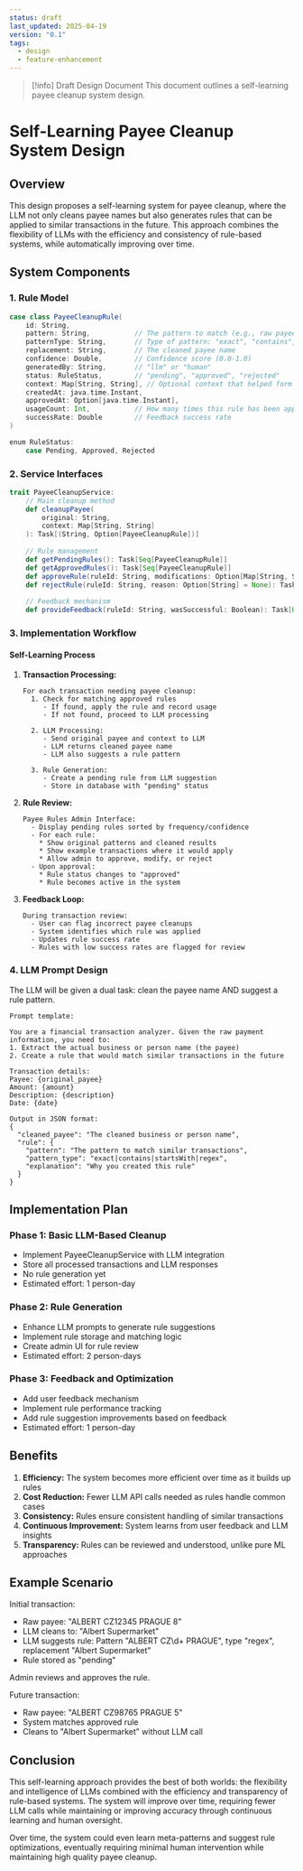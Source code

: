 ```yaml
---
status: draft
last_updated: 2025-04-19
version: "0.1"
tags:
  - design
  - feature-enhancement
---
```


> [!info] Draft Design Document
> This document outlines a self-learning payee cleanup system design.

# Self-Learning Payee Cleanup System Design

## Overview

This design proposes a self-learning system for payee cleanup, where the LLM not only cleans payee names but also generates rules that can be applied to similar transactions in the future. This approach combines the flexibility of LLMs with the efficiency and consistency of rule-based systems, while automatically improving over time.

## System Components

### 1. Rule Model

```scala
case class PayeeCleanupRule(
    id: String,
    pattern: String,           // The pattern to match (e.g., raw payee text)
    patternType: String,       // Type of pattern: "exact", "contains", "regex", etc.
    replacement: String,       // The cleaned payee name
    confidence: Double,        // Confidence score (0.0-1.0)
    generatedBy: String,       // "llm" or "human"
    status: RuleStatus,        // "pending", "approved", "rejected"
    context: Map[String, String], // Optional context that helped form the rule
    createdAt: java.time.Instant,
    approvedAt: Option[java.time.Instant],
    usageCount: Int,           // How many times this rule has been applied
    successRate: Double        // Feedback success rate
)

enum RuleStatus:
    case Pending, Approved, Rejected
```

### 2. Service Interfaces

```scala
trait PayeeCleanupService:
    // Main cleanup method
    def cleanupPayee(
        original: String, 
        context: Map[String, String]
    ): Task[(String, Option[PayeeCleanupRule])]
    
    // Rule management
    def getPendingRules(): Task[Seq[PayeeCleanupRule]]
    def getApprovedRules(): Task[Seq[PayeeCleanupRule]]
    def approveRule(ruleId: String, modifications: Option[Map[String, String]] = None): Task[PayeeCleanupRule]
    def rejectRule(ruleId: String, reason: Option[String] = None): Task[Unit]
    
    // Feedback mechanism
    def provideFeedback(ruleId: String, wasSuccessful: Boolean): Task[Unit]
```

### 3. Implementation Workflow

#### Self-Learning Process

1. **Transaction Processing:**
   ```
   For each transaction needing payee cleanup:
     1. Check for matching approved rules
        - If found, apply the rule and record usage
        - If not found, proceed to LLM processing
     
     2. LLM Processing:
        - Send original payee and context to LLM
        - LLM returns cleaned payee name
        - LLM also suggests a rule pattern
     
     3. Rule Generation:
        - Create a pending rule from LLM suggestion
        - Store in database with "pending" status
   ```

2. **Rule Review:**
   ```
   Payee Rules Admin Interface:
     - Display pending rules sorted by frequency/confidence
     - For each rule:
       * Show original patterns and cleaned results
       * Show example transactions where it would apply
       * Allow admin to approve, modify, or reject
     - Upon approval:
       * Rule status changes to "approved"
       * Rule becomes active in the system
   ```

3. **Feedback Loop:**
   ```
   During transaction review:
     - User can flag incorrect payee cleanups
     - System identifies which rule was applied
     - Updates rule success rate
     - Rules with low success rates are flagged for review
   ```

### 4. LLM Prompt Design

The LLM will be given a dual task: clean the payee name AND suggest a rule pattern.

```
Prompt template:

You are a financial transaction analyzer. Given the raw payment information, you need to:
1. Extract the actual business or person name (the payee)
2. Create a rule that would match similar transactions in the future

Transaction details:
Payee: {original_payee}
Amount: {amount}
Description: {description}
Date: {date}

Output in JSON format:
{
  "cleaned_payee": "The cleaned business or person name",
  "rule": {
    "pattern": "The pattern to match similar transactions",
    "pattern_type": "exact|contains|startsWith|regex",
    "explanation": "Why you created this rule"
  }
}
```

## Implementation Plan

### Phase 1: Basic LLM-Based Cleanup
- Implement PayeeCleanupService with LLM integration
- Store all processed transactions and LLM responses
- No rule generation yet
- Estimated effort: 1 person-day

### Phase 2: Rule Generation
- Enhance LLM prompts to generate rule suggestions
- Implement rule storage and matching logic
- Create admin UI for rule review
- Estimated effort: 2 person-days

### Phase 3: Feedback and Optimization
- Add user feedback mechanism
- Implement rule performance tracking
- Add rule suggestion improvements based on feedback
- Estimated effort: 1 person-day

## Benefits

1. **Efficiency:** The system becomes more efficient over time as it builds up rules
2. **Cost Reduction:** Fewer LLM API calls needed as rules handle common cases
3. **Consistency:** Rules ensure consistent handling of similar transactions
4. **Continuous Improvement:** System learns from user feedback and LLM insights
5. **Transparency:** Rules can be reviewed and understood, unlike pure ML approaches

## Example Scenario

Initial transaction:
- Raw payee: "ALBERT CZ12345 PRAGUE 8"
- LLM cleans to: "Albert Supermarket"
- LLM suggests rule: Pattern "ALBERT CZ\d+ PRAGUE", type "regex", replacement "Albert Supermarket"
- Rule stored as "pending"

Admin reviews and approves the rule.

Future transaction:
- Raw payee: "ALBERT CZ98765 PRAGUE 5"
- System matches approved rule
- Cleans to "Albert Supermarket" without LLM call

## Conclusion

This self-learning approach provides the best of both worlds: the flexibility and intelligence of LLMs combined with the efficiency and transparency of rule-based systems. The system will improve over time, requiring fewer LLM calls while maintaining or improving accuracy through continuous learning and human oversight.

Over time, the system could even learn meta-patterns and suggest rule optimizations, eventually requiring minimal human intervention while maintaining high quality payee cleanup.
